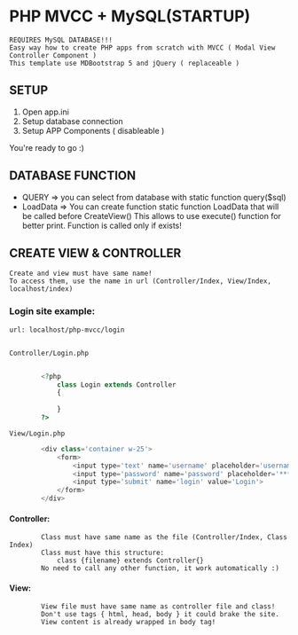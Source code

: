 # PHP MVCC + MySQL(STARTUP)

    REQUIRES MySQL DATABASE!!!
    Easy way how to create PHP apps from scratch with MVCC ( Modal View Controller Component )
    This template use MDBootstrap 5 and jQuery ( replaceable )

## SETUP
1) Open app.ini 
2) Setup database connection  
3) Setup APP Components ( disableable )

You're ready to go :)

## DATABASE FUNCTION
- QUERY => you can select from database with static function query($sql)
- LoadData => You can create function static function LoadData that will be called before CreateView()
              This allows to use execute() function for better print. Function is called only if exists!

## CREATE VIEW & CONTROLLER
    Create and view must have same name!
    To access them, use the name in url (Controller/Index, View/Index, localhost/index)

###     Login site example:

    url: localhost/php-mvcc/login


    Controller/Login.php
```php

        <?php
            class Login extends Controller
            {
               
            }
        ?>
```

    View/Login.php
```php
        <div class='container w-25'>
            <form>
                <input type='text' name='username' placeholder='username'>
                <input type='password' name='password' placeholder='*******'>
                <input type='submit' name='login' value='Login'>
            </form>
        </div>
```

        

####    Controller:
            Class must have same name as the file (Controller/Index, Class Index)
            Class must have this structure:
                class {filename} extends Controller{}
            No need to call any other function, it work automatically :)

####    View:
            View file must have same name as controller file and class!
            Don't use tags { html, head, body } it could brake the site.
            View content is already wrapped in body tag! 
        
